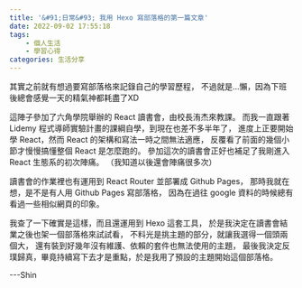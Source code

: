 ```yaml
---
title: '&#91;日常&#93; 我用 Hexo 寫部落格的第一篇文章'
date: 2022-09-02 17:55:18
tags: 
    - 個人生活
    - 學習心得
categories: 生活分享
---
```

其實之前就有想過要寫部落格來記錄自己的學習歷程，
不過就是...懶，因為下班後總會感覺一天的精氣神都耗盡了XD
<!-- more -->
這陣子參加了六角學院舉辦的 React 讀書會，由校長洧杰來教課。
而我一直跟著 Lidemy 程式導師實驗計畫的課綱自學，到現在也差不多半年了，
進度上正要開始學 React，然而 React 的架構和寫法一時之間無法適應，
反覆看了前面的幾個小節才慢慢搞懂整個 React 是怎麼跑的。
參加這次的讀書會正好也補足了我剛進入 React 生態系的初次陣痛。
（我知道以後還會陣痛很多次）

讀書會的作業裡也有運用到 React Router 並部署成 Github Pages，
那時我就在想，是不是有人用 Github Pages 寫部落格，
因為在過往 google 資料的時候總有看過一些相似網頁的印象。

我查了一下確實是這樣，而且還運用到 Hexo 這套工具，
於是我決定在讀書會結業之後也架一個部落格來試試看，
不料光是挑主題的部分，就讓我選得一個頭兩個大，
還有裝到好幾年沒有維護、依賴的套件也無法使用的主題，
最後我決定反璞歸真，畢竟持續寫下去才是重點，於是我用了預設的主題開始這個部落格。

---Shin
